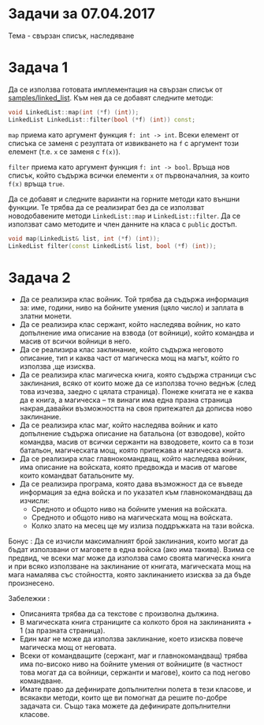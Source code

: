# Задачи за 07.04.2017

Тема - свързан списък, наследяване

# Задача 1

Да се използва готовата имплементация на свързан списък от [samples/linked_list](/samples/linked_list). Към нея да се добавят следните методи:

```cpp
void LinkedList::map(int (*f) (int));
LinkedList LinkedList::filter(bool (*f) (int)) const;
```

`map` приема като аргумент функция `f: int -> int`. Всеки елемент от списъка се заменя с резултата от извикването на `f` с аргумент този елемент (т.е. `x` се заменя с `f(x)`).

`filter` приема като аргумент функция `f: int -> bool`. Връща нов списък, който съдържа всички елементи `x` от първоначалния, за които `f(x)` връща `true`.

Да се добавят и следните варианти на горните методи като външни функции. Те трябва да се реализират без да се използват новодобавените методи `LinkedList::map` и `LinkedList::filter`. Да се използват само методите и член данните на класа с `public` достъп.

```cpp
void map(LinkedList& list, int (*f) (int));
LinkedList filter(const LinkedList& list, bool (*f) (int));
```

# Задача 2

- Да се реализира клас войник. Той трябва да съдържа информация за: име, години, ниво на бойните умения (цяло число) и заплата в златни монети.
- Да се реализира клас сержант, който наследява войник, но като допълнение има описание на взвода (от войници), който командва и масив от всички войници в него.
- Да се реализира клас заклинание, който съдържа неговото описание, тип и каква част от магическа мощ на магът, който го използва ,ще изисква.
- Да се реализира клас магическа книга, която съдържа страници със заклинания, всяко от които може да се използва точно веднъж (след това изчезва, заедно с цялата страница). Понеже книгата не е каква да е книга, а магическа – тя винаги има една празна страница накрая,давайки възможността на своя притежател да дописва ново заклинание.
- Да се реализира клас маг, който наследява войник и като допълнение съдържа описание на батальона (от взводове), който командва, масив от всички сержанти на взводовете, които са в този батальон, магическата мощ,  която притежава и магическа книга.
- Да се реализира клас главнокомандващ, който наследява войник, има описание на войската, която предвожда и масив от магове които командват батальоните му.
- Да се реализира програма, която дава възможност да се въведе информация за една войска и по указател към главнокомандващ да изчисли:
    - Средното и общото ниво на бойните умения на войската.
    - Средното и общото ниво на магическата мощ на войската.
    - Колко злато на месец ще му излиза поддръжката на тази войска.

Бонус : Да се изчисли максималният брой заклинания, които могат да бъдат използвани от маговете в една войска (ако има такива). Взима се предвид, че всеки маг може да използва само своята магическа книга и при всяко използване на заклинание от книгата, магическата мощ на мага намалява със стойността, която заклинанието изисква за да бъде произнесено.

Забележки :
- Описанията трябва да са текстове с произволна дължина.
- В магическата книга страниците са колкото броя на заклинанията + 1 (за празната страница).
- Един маг не може да използва заклинание, което изисква повече магическа мощ от неговата.
- Всеки от командващите (сержант, маг и главнокомандващ) трябва има по-високо ниво на бойните умения от войниците (в частност това могат да са войници, сержанти и магове), които са под негово командване.
- Имате право да дефинирате допълнителни полета в тези класове, и всякакви методи, които ще ви помогнат да решите по-добре задачата си. Също така можете да дефинирате допълнителни класове.
